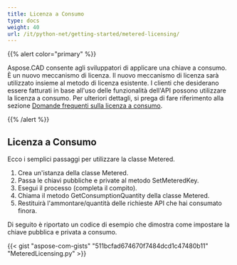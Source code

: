 ```yaml
---
title: Licenza a Consumo
type: docs
weight: 40
url: /it/python-net/getting-started/metered-licensing/
---
```


{{% alert color="primary" %}} 

Aspose.CAD consente agli sviluppatori di applicare una chiave a consumo. È un nuovo meccanismo di licenza. Il nuovo meccanismo di licenza sarà utilizzato insieme al metodo di licenza esistente. I clienti che desiderano essere fatturati in base all'uso delle funzionalità dell'API possono utilizzare la licenza a consumo. Per ulteriori dettagli, si prega di fare riferimento alla sezione [Domande frequenti sulla licenza a consumo](https://purchase.aspose.com/faqs/licensing/metered).

{{% /alert %}} 
## **Licenza a Consumo**
Ecco i semplici passaggi per utilizzare la classe Metered.

1. Crea un'istanza della classe Metered.
1. Passa le chiavi pubbliche e private al metodo SetMeteredKey.
1. Esegui il processo (completa il compito).
1. Chiama il metodo GetConsumptionQuantity della classe Metered.
1. Restituirà l'ammontare/quantità delle richieste API che hai consumato finora.

Di seguito è riportato un codice di esempio che dimostra come impostare la chiave pubblica e privata a consumo.

{{< gist "aspose-com-gists" "511bcfad674670f7484dcd1c47480b11" "MeteredLicensing.py" >}}
